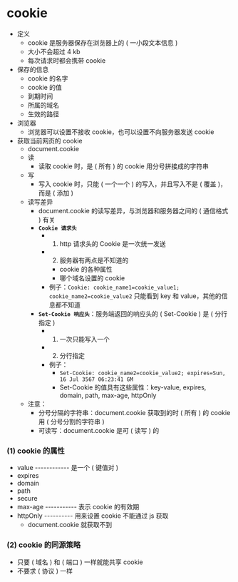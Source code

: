 # cookie

- 定义
  - cookie 是服务器保存在浏览器上的 ( 一小段文本信息 )
  - 大小不会超过 4 kb
  - 每次请求时都会携带 cookie
- 保存的信息
  - cookie 的名字
  - cookie 的值
  - 到期时间
  - 所属的域名
  - 生效的路径
- 浏览器
  - 浏览器可以设置不接收 cookie，也可以设置不向服务器发送 cookie
- 获取当前网页的 cookie
  - document.cookie
  - 读
    - 读取 cookie 时，是 ( 所有 ) 的 cookie 用分号拼接成的字符串
  - 写
    - 写入 cookie 时，只能 ( 一个一个 ) 的写入，并且写入不是 ( 覆盖 )，而是 ( 添加 )
  - 读写差异
    - document.cookie 的读写差异，与浏览器和服务器之间的 ( 通信格式 ) 有关
    - **`Cookie 请求头`**
      - 1. http 请求头的 Cookie 是一次统一发送
      - 2. 服务器有两点是不知道的
        - cookie 的各种属性
        - 哪个域名设置的 cookie
      - 例子：`Cookie: cookie_name1=cookie_value1; cookie_name2=cookie_value2` 只能看到 key 和 value，其他的信息都不知道
    - **`Set-Cookie 响应头`**：服务端返回的响应头的 ( Set-Cookie ) 是 ( 分行指定 )
      - 1. 一次只能写入一个
      - 2. 分行指定
      - 例子：
        - `Set-Cookie: cookie_name2=cookie_value2; expires=Sun, 16 Jul 3567 06:23:41 GM`
        - Set-Cookie 的值具有这些属性：key-value, expires, domain, path, max-age, httpOnly
  - 注意：
    - 分号分隔的字符串：document.cookie 获取到的时 ( 所有 ) 的 cookie 用 ( 分号分割的字符串 )
    - 可读写：document.cookie 是可 ( 读写 ) 的

### (1) cookie 的属性

- value ------------ 是一个 ( 键值对 )
- expires
- domain
- path
- secure
- max-age ----------- 表示 cookie 的有效期
- httpOnly ---------- 用来设置 cookie 不能通过 js 获取
  - document.cookie 就获取不到

### (2) cookie 的同源策略

- 只要 ( 域名 ) 和 ( 端口 ) 一样就能共享 cookie
- 不要求 ( 协议 ) 一样
